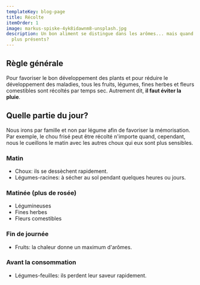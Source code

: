 ```yaml
---
templateKey: blog-page
title: Récolte
itemOrder: 1
image: markus-spiske-4yk8idawnm8-unsplash.jpg
description: Un bon aliment se distingue dans les arômes... mais quand sont-ils
  plus présents?
---
```

## Règle générale

Pour favoriser le bon développement des plants et pour réduire le développement des maladies, tous les fruits, légumes, fines herbes et fleurs comestibles sont récoltés par temps sec. Autrement dit, **il faut éviter la pluie**.

## Quelle partie du jour?

Nous irons par famille et non par légume afin de favoriser la mémorisation.
Par exemple, le chou frisé peut être récolté n'importe quand, cependant, nous le cueillons le matin avec les autres choux qui eux sont plus sensibles.

### Matin

* Choux: ils se dessèchent rapidement.
* Légumes-racines: à sécher au sol pendant quelques heures ou jours.

### Matinée (plus de rosée)

* Légumineuses
* Fines herbes
* Fleurs comestibles

### Fin de journée

* Fruits: la chaleur donne un maximum d'arômes.

### Avant la consommation

* Légumes-feuilles: ils perdent leur saveur rapidement.
